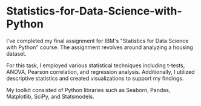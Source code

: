 # Statistics-for-Data-Science-with-Python
I've completed my final assignment for IBM's "Statistics for Data Science with Python" course. The assignment revolves around analyzing a housing dataset.

For this task, I employed various statistical techniques including t-tests, ANOVA, Pearson correlation, and regression analysis. Additionally, I utilized descriptive statistics and created visualizations to support my findings.

My toolkit consisted of Python libraries such as Seaborn, Pandas, Matplotlib, SciPy, and Statsmodels.
